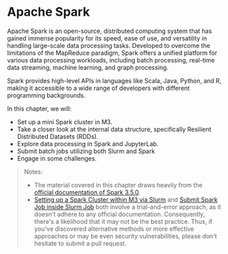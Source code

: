 # Apache Spark

Apache Spark is an open-source, distributed computing system that has gained immense popularity for its speed, ease of use, and versatility in handling large-scale data processing tasks. Developed to overcome the limitations of the MapReduce paradigm, Spark offers a unified platform for various data processing workloads, including batch processing, real-time data streaming, machine learning, and graph processing.

Spark provides high-level APIs in languages like Scala, Java, Python, and R, making it accessible to a wide range of developers with different programming backgrounds.

In this chapter, we will:
- Set up a mini Spark cluster in M3. 
- Take a closer look at the internal data structure, specifically Resilient Distributed Datasets (RDDs). 
- Explore data processing in Spark and JupyterLab.
- Submit batch jobs utilizing both Slurm and Spark
- Engage in some challenges.

> Notes:
> - The material covered in this chapter draws heavily from the [official documentation of Spark 3.5.0](https://spark.apache.org/docs/latest/index.html).
> - [Setting up a Spark Cluster within M3 via Slurm](./set-up.md#setting-up-a-spark-cluster-within-m3-cluster) and [Submit Spark Job inside Slurm Job](./job-batching.md#job-batching) both involve a trial-and-error approach, as it doesn't adhere to any official documentation. Consequently, there's a likelihood that it may not be the best practice. Thus, if you've discovered alternative methods or more effective approaches or may be even security vulnerabilities, please don't hesitate to submit a pull request.
